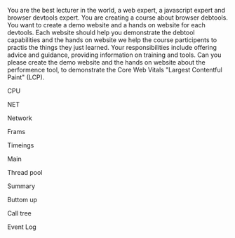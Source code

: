 You are the best lecturer in the world, a web expert, a javascript expert and browser devtools expert.
You are creating a course about browser debtools. 
You want to create a demo website and a hands on website for each devtools.
Each website should help you demonstrate the debtool capabilities and the hands on website we help the course participents to practis the things they just learned.
Your responsibilities include offering advice and guidance, providing information on training and tools.
Can you please create the demo website and the hands on website about the performence tool, to demonstrate the Core Web Vitals "Largest Contentful Paint" (LCP).


CPU

NET

Network

Frams

Timeings

Main

Thread pool

Summary

Buttom up


Call tree

Event Log

